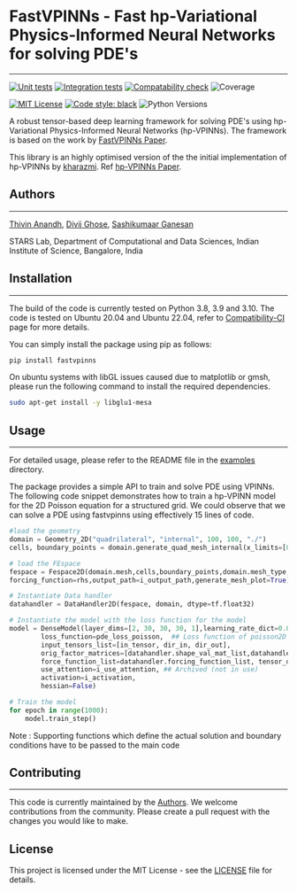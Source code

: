 # FastVPINNs - Fast hp-Variational Physics-Informed Neural Networks for solving PDE's
--- 
[![Unit tests](https://github.com/cmgcds/fastvpinns/actions/workflows/unit-tests.yml/badge.svg)](https://github.com/cmgcds/fastvpinns/actions/workflows/unit-tests.yml)
[![Integration tests](https://github.com/cmgcds/fastvpinns/actions/workflows/integration-tests.yml/badge.svg)](https://github.com/cmgcds/fastvpinns/actions/workflows/integration-tests.yml)
[![Compatability check](https://github.com/cmgcds/fastvpinns/actions/workflows/compatibility-tests.yml/badge.svg)](https://github.com/cmgcds/fastvpinns/actions/workflows/compatibility-tests.yml)
![Coverage](https://img.shields.io/badge/Coverage-92%25-brightgreen)

[![MIT License](https://img.shields.io/badge/License-MIT-blue.svg)](https://opensource.org/licenses/MIT)
[![Code style: black](https://img.shields.io/badge/code%20style-black-000000.svg)](https://github.com/psf/black)
![Python Versions](https://img.shields.io/badge/python-3.8%20|%203.9%20|%203.10-blue)

A robust tensor-based deep learning framework for solving PDE's using hp-Variational Physics-Informed Neural Networks (hp-VPINNs). The framework is based on the work by [FastVPINNs Paper](https://arxiv.org/abs/2404.12063).

This library is an highly optimised version of the the initial implementation of hp-VPINNs by [kharazmi](https://github.com/ehsankharazmi/hp-VPINNs). Ref [hp-VPINNs Paper](https://arxiv.org/abs/2003.05385).

## Authors
---

[Thivin Anandh](https://github.com/thivinanandh), [Divij Ghose](https://divijghose.github.io/), [Sashikumaar Ganesan](https://cds.iisc.ac.in/faculty/sashi)

STARS Lab, Department of Computational and Data Sciences, Indian Institute of Science, Bangalore, India

## Installation
---

The build of the code is currently tested on Python 3.8, 3.9 and 3.10. The code is tested on Ubuntu 20.04 and Ubuntu 22.04, refer to [Compatibility-CI](https://github.com/cmgcds/fastvpinns/actions/workflows/integration-tests.yml) page for more details.

You can simply install the package using pip as follows:

```bash
pip install fastvpinns
```

 On ubuntu systems with libGL issues caused due to matplotlib or gmsh, please run the following command to install the required dependencies.
```bash
sudo apt-get install -y libglu1-mesa 
```

## Usage
---

For detailed usage, please refer to the README file in the [examples](examples) directory. 

The package provides a simple API to train and solve PDE using VPINNs. The following code snippet demonstrates how to train a hp-VPINN model for the 2D Poisson equation for a structured grid. We could observe that we can  solve a PDE using fastvpinns using effectively 15 lines of code.

```python
#load the geometry 
domain = Geometry_2D("quadrilateral", "internal", 100, 100, "./")
cells, boundary_points = domain.generate_quad_mesh_internal(x_limits=[0, 1],y_limits=[0, 1],n_cells_x=4, n_cells_y=4, num_boundary_points=400)

# load the FEspace
fespace = Fespace2D(domain.mesh,cells,boundary_points,domain.mesh_type,fe_order=5,fe_type="jacobi",quad_order=5,quad_type="legendre", fe_transformation_type="bilinear",bound_function_dict=bound_function_dict,bound_condition_dict=bound_condition_dict,
forcing_function=rhs,output_path=i_output_path,generate_mesh_plot=True)

# Instantiate Data handler 
datahandler = DataHandler2D(fespace, domain, dtype=tf.float32)

# Instantiate the model with the loss function for the model 
model = DenseModel(layer_dims=[2, 30, 30, 30, 1],learning_rate_dict=0.01,params_dict=params_dict,
        loss_function=pde_loss_poisson,  ## Loss function of poisson2D
        input_tensors_list=[in_tensor, dir_in, dir_out],
        orig_factor_matrices=[datahandler.shape_val_mat_list,datahandler.grad_x_mat_list, datahandler.grad_y_mat_list],
        force_function_list=datahandler.forcing_function_list, tensor_dtype=tf.float32,
        use_attention=i_use_attention, ## Archived (not in use)
        activation=i_activation,
        hessian=False)

# Train the model
for epoch in range(1000):
    model.train_step()
```

Note : Supporting functions which define the actual solution and boundary conditions have to be passed to the main code

## Contributing
---
This code is currently maintained by the [Authors](#Authors). We welcome contributions from the community. Please create a pull request with the changes you would like to make.

## License
This project is licensed under the MIT License - see the [LICENSE](LICENSE) file for details. 